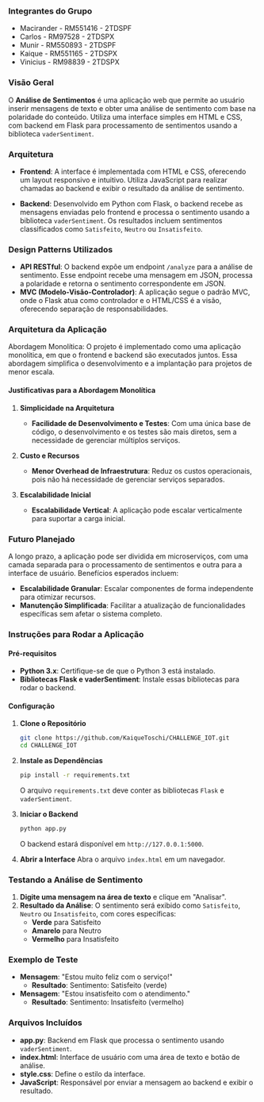 ### Integrantes do Grupo
- Macirander - RM551416 - 2TDSPF
- Carlos - RM97528 - 2TDSPX
- Munir - RM550893 - 2TDSPF
- Kaique - RM551165 - 2TDSPX
- Vinicius - RM98839 - 2TDSPX

### Visão Geral
O **Análise de Sentimentos** é uma aplicação web que permite ao usuário inserir mensagens de texto e obter uma análise de sentimento com base na polaridade do conteúdo. Utiliza uma interface simples em HTML e CSS, com backend em Flask para processamento de sentimentos usando a biblioteca `vaderSentiment`.

### Arquitetura

- **Frontend**: A interface é implementada com HTML e CSS, oferecendo um layout responsivo e intuitivo. Utiliza JavaScript para realizar chamadas ao backend e exibir o resultado da análise de sentimento.
  
- **Backend**: Desenvolvido em Python com Flask, o backend recebe as mensagens enviadas pelo frontend e processa o sentimento usando a biblioteca `vaderSentiment`. Os resultados incluem sentimentos classificados como `Satisfeito`, `Neutro` ou `Insatisfeito`.

### Design Patterns Utilizados

- **API RESTful**: O backend expõe um endpoint `/analyze` para a análise de sentimento. Esse endpoint recebe uma mensagem em JSON, processa a polaridade e retorna o sentimento correspondente em JSON.
- **MVC (Modelo-Visão-Controlador)**: A aplicação segue o padrão MVC, onde o Flask atua como controlador e o HTML/CSS é a visão, oferecendo separação de responsabilidades.

### Arquitetura da Aplicação

Abordagem Monolítica: O projeto é implementado como uma aplicação monolítica, em que o frontend e backend são executados juntos. Essa abordagem simplifica o desenvolvimento e a implantação para projetos de menor escala.

#### Justificativas para a Abordagem Monolítica

1. **Simplicidade na Arquitetura**
   - **Facilidade de Desenvolvimento e Testes**: Com uma única base de código, o desenvolvimento e os testes são mais diretos, sem a necessidade de gerenciar múltiplos serviços.

2. **Custo e Recursos**
   - **Menor Overhead de Infraestrutura**: Reduz os custos operacionais, pois não há necessidade de gerenciar serviços separados.

3. **Escalabilidade Inicial**
   - **Escalabilidade Vertical**: A aplicação pode escalar verticalmente para suportar a carga inicial.

### Futuro Planejado
A longo prazo, a aplicação pode ser dividida em microserviços, com uma camada separada para o processamento de sentimentos e outra para a interface de usuário. Benefícios esperados incluem:

- **Escalabilidade Granular**: Escalar componentes de forma independente para otimizar recursos.
- **Manutenção Simplificada**: Facilitar a atualização de funcionalidades específicas sem afetar o sistema completo.

### Instruções para Rodar a Aplicação

#### Pré-requisitos
- **Python 3.x**: Certifique-se de que o Python 3 está instalado.
- **Bibliotecas Flask e vaderSentiment**: Instale essas bibliotecas para rodar o backend.

#### Configuração

1. **Clone o Repositório**
    ```bash
    git clone https://github.com/KaiqueToschi/CHALLENGE_IOT.git
    cd CHALLENGE_IOT
    ```

2. **Instale as Dependências**
    ```bash
    pip install -r requirements.txt
    ```
   O arquivo `requirements.txt` deve conter as bibliotecas `Flask` e `vaderSentiment`.

3. **Iniciar o Backend**
    ```bash
    python app.py
    ```
   O backend estará disponível em `http://127.0.0.1:5000`.

4. **Abrir a Interface**
   Abra o arquivo `index.html` em um navegador.

### Testando a Análise de Sentimento
1. **Digite uma mensagem na área de texto** e clique em "Analisar".
2. **Resultado da Análise**: O sentimento será exibido como `Satisfeito`, `Neutro` ou `Insatisfeito`, com cores específicas:
   - **Verde** para Satisfeito
   - **Amarelo** para Neutro
   - **Vermelho** para Insatisfeito

### Exemplo de Teste
- **Mensagem**: "Estou muito feliz com o serviço!"
  - **Resultado**: Sentimento: Satisfeito (verde)
- **Mensagem**: "Estou insatisfeito com o atendimento."
  - **Resultado**: Sentimento: Insatisfeito (vermelho)

### Arquivos Incluídos

- **app.py**: Backend em Flask que processa o sentimento usando `vaderSentiment`.
- **index.html**: Interface de usuário com uma área de texto e botão de análise.
- **style.css**: Define o estilo da interface.
- **JavaScript**: Responsável por enviar a mensagem ao backend e exibir o resultado.


